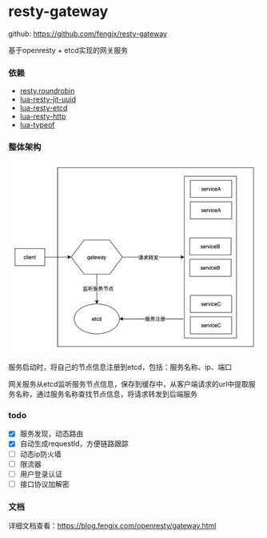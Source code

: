 # resty-gateway

github: <https://github.com/fengjx/resty-gateway>

基于openresty + etcd实现的网关服务

### 依赖

- [resty.roundrobin](https://github.com/openresty/lua-resty-balancer/blob/master/lib/resty/roundrobin.lua)
- [lua-resty-jit-uuid](https://github.com/thibaultCha/lua-resty-jit-uuid)
- [lua-resty-etcd](https://github.com/iresty/lua-resty-etcd)
- [lua-resty-http](https://github.com/ledgetech/lua-resty-http)
- [lua-typeof](https://github.com/iresty/lua-typeof)

### 整体架构

![整体架构](/res/resty-gateway.jpg)

服务启动时，将自己的节点信息注册到etcd，包括：服务名称、ip、端口

网关服务从etcd监听服务节点信息，保存到缓存中，从客户端请求的url中提取服务名称，通过服务名称查找节点信息，将请求转发到后端服务


### todo

- [x] 服务发现，动态路由
- [x] 自动生成requestId，方便链路跟踪
- [ ] 动态ip防火墙
- [ ] 限流器
- [ ] 用户登录认证
- [ ] 接口协议加解密

### 文档

详细文档查看：<https://blog.fengjx.com/openresty/gateway.html>


